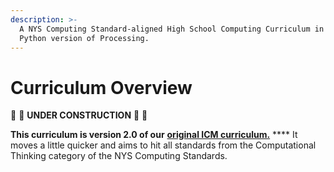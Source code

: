 ```yaml
---
description: >-
  A NYS Computing Standard-aligned High School Computing Curriculum in the
  Python version of Processing.
---
```


# Curriculum Overview

🚧 🚜 **UNDER CONSTRUCTION** 🚜 **🚧**

**This curriculum is version 2.0 of our** [**original ICM curriculum.**](https://cs4all-icm.gitbook.io/introduction-to-computational-media-curriculum/) **** It moves a little quicker and aims to hit all standards from the Computational Thinking category of the NYS Computing Standards.
